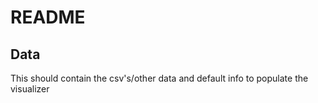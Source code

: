 # README
## Data
This should contain the csv's/other data and default info to populate the visualizer